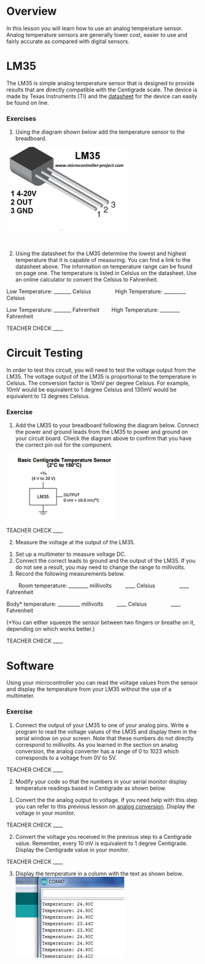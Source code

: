 # Overview

In this lesson you will learn how to use an analog temperature sensor. Analog temperature sensors are generally lower cost, easier to use and fairly accurate as compared with digital sensors.

# LM35

The LM35 is simple analog temperature sensor that is designed to provide results that are directly compatible with the Centigrade scale. The device is made by Texas Instruments (TI) and the [datasheet](https://www.google.com/url?q=http://www.ti.com/lit/ds/symlink/lm35.pdf&sa=D&ust=1587613174074000) for the device can easily be found on line.

### Exercises

1.  Using the diagram shown below add the temperature sensor to the breadboard.

![](images/image1.png)

                        

2.  Using the datasheet for the LM35 determine the lowest and highest temperature that it is capable of measuring. You can find a link to the datasheet above. The information on temperature range can be found on page one. The temperature is listed in Celsius on the datasheet. Use an online calculator to convert the Celsius to Fahrenheit.

Low Temperature: \_\_\_\_\_\_\_ Celsius                High Temperature: \_\_\_\_\_\_\_\_\_ Celsius

Low Temperature: \_\_\_\_\_\_\_ Fahrenheit        High Temperature: \_\_\_\_\_\_\_\_ Fahrenheit

TEACHER CHECK \_\_\_\_

# Circuit Testing

In order to test this circuit, you will need to test the voltage output from the LM35. The voltage output of the LM35 is proportional to the temperature in Celsius. The conversion factor is 10mV per degree Celsius. For example, 10mV would be equivalent to 1 degree Celsius and 130mV would be equivalent to 13 degrees Celsius.

### Exercise

1.  Add the LM35 to your breadboard following the diagram below. Connect the power and ground leads from the LM35 to power and ground on your circuit board. Check the diagram above to confirm that you have the correct pin out for the component.

![](images/image98.png)

TEACHER CHECK \_\_\_\_

2.  Measure the voltage at the output of the LM35.

<!-- end list -->

1.  Set up a multimeter to measure voltage DC.
2.  Connect the correct leads to ground and the output of the LM35. If you do not see a result, you may need to change the range to millivolts.
3.  Record the following measurements below.

        Room temperature: \_\_\_\_\_\_\_\_ millivolts         \_\_\_\_ Celsius                \_\_\_\_ Fahrenheit

Body\* temperature: \_\_\_\_\_\_\_\_\_ millivolts         \_\_\_\_ Celsius                \_\_\_\_ Fahrenheit

(\*You can either squeeze the sensor between two fingers or breathe on it, depending on which works better.)

TEACHER CHECK \_\_\_\_

# Software

Using your microcontroller you can read the voltage values from the sensor and display the temperature from your LM35 without the use of a multimeter.

### Exercise

1.  Connect the output of your LM35 to one of your analog pins. Write a program to read the voltage values of the LM35 and display them in the serial window on your screen. Note that these numbers do not directly correspond to millivolts. As you learned in the section on analog conversion, the analog converter has a range of 0 to 1023 which corresponds to a voltage from 0V to 5V.

TEACHER CHECK \_\_\_\_

2.  Modify your code so that the numbers in your serial monitor display temperature readings based in Centigrade as shown below.

<!-- end list -->

1.  Convert the the analog output to voltage. If you need help with this step you can refer to this previous lesson on [analog conversion](#id.yhzdgx4chww8). Display the voltage in your monitor.

TEACHER CHECK \_\_\_\_

2.  Convert the voltage you received in the previous step to a Centigrade value. Remember, every 10 mV is equivalent to 1 degree Centigrade. Display the Centigrade value in your monitor.

TEACHER CHECK \_\_\_\_

3.  Display the temperature in a column with the text as shown below. ![](images/image10.png)

  
